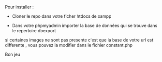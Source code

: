 Pour installer :

- Cloner le repo dans votre ficher htdocs de xampp 

- Dans votre phpmyadmin importer la base de données qui se trouve dans le repertoire dbexport 

si certaines images ne sont pas presente c'est que la base de votre url est differente , vous pouvez la modifier dans le fichier constant.php 

Bon jeu